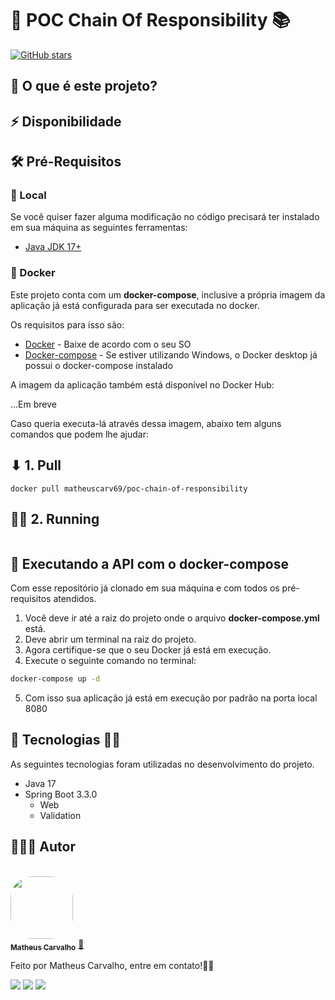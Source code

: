 # 🚀 POC Chain Of Responsibility 📚


[![GitHub stars](https://img.shields.io/github/stars/matheuscarv69/poc-chain-of-responsibility?color=7159)](https://github.com/matheuscarv69/poc-chain-of-responsibility/stargazers)

## 🤔 O que é este projeto?


## ⚡ Disponibilidade


## 🛠 Pré-Requisitos

### 📍 Local

Se você quiser fazer alguma modificação no código precisará ter instalado em sua máquina as seguintes ferramentas:

- [Java JDK 17+](https://www.oracle.com/br/java/technologies/javase-jdk17-downloads.html)

### 🐳 Docker

Este projeto conta com um **docker-compose**, inclusive a própria imagem da aplicação já está configurada para ser
executada no docker.

Os requisitos para isso são:

- [Docker](https://www.docker.com/products/docker-desktop) - Baixe de acordo com o seu SO
- [Docker-compose](https://docs.docker.com/compose/install/) - Se estiver utilizando Windows, o Docker desktop já possui o docker-compose instalado

A imagem da aplicação também está disponível no Docker Hub:

...Em breve

Caso queria executa-lá através dessa imagem, abaixo tem alguns comandos que podem lhe ajudar:

## ⬇ 1. Pull

```shell
docker pull matheuscarv69/poc-chain-of-responsibility
```
## 🏃‍♂️ 2. Running

```shell
```

## 🎲 Executando a API com o docker-compose
Com esse repositório já clonado em sua máquina e com todos os pré-requisitos atendidos.

1. Você deve ir até a raiz do projeto onde o arquivo **docker-compose.yml** está.
2. Deve abrir um terminal na raiz do projeto.
3. Agora certifique-se que o seu Docker já está em execução.
4. Execute o seguinte comando no terminal:

```bash
docker-compose up -d
```

5. Com isso sua aplicação já está em execução por padrão na porta local 8080

[//]: # (## 📝Fazendo requisições - Insomnia)

[//]: # ()
[//]: # (Esse aplicação têm um workspace com todas as requisições disponíveis configurado no aplicativo **Insomnia**, clicando no botão abaixo você pode)

[//]: # (baixar o workspace de requests utilizados nesse projeto.)

[//]: # (<br/>)

[//]: # (<br/>)

[//]: # ()
[//]: # ([![Run in Insomnia}]&#40;https://insomnia.rest/images/run.svg&#41;]&#40;https://insomnia.rest/run/?label=api-spring-grapqhl&uri=https%3A%2F%2Fgist.githubusercontent.com%2Fmatheuscarv69%2Fdd13fc73f1e421e4317e1e600a7227ac%2Fraw%2Ff642240c237a35f1170a190f3831abc891eb4fa4%2Fapi-spring-graphql%252520-%252520requests&#41;)

## 🚀 Tecnologias 👩‍🚀

As seguintes tecnologias foram utilizadas no desenvolvimento do projeto.

- Java 17
- Spring Boot 3.3.0
    - Web
    - Validation

[//]: # (## 🚀 GraphQL 👩‍🚀)

[//]: # ()
[//]: # (O [GraphQL]&#40;https://graphql.org/learn/&#41; é uma linguagem de consulta e ambiente de execução voltada a servidores para as APIs cuja prioridade é fornecer exatamente os dados que os clientes solictam e nada mais em apenas uma única chamada.)

[//]: # ()
[//]: # (O GraphQL foi desenvolvido para tornar as APIs mais rápidas, flexíveis e intuitivas para os desenvolvedores. Atua como uma alternativa à arquitetura REST e ainda disponibiliza ambientes de desenvolvimento integrados como o GraphiQL e o Playground, em ambos é possível executar chamadas, verificar métodos, tipos e muitos mais, atua praticamente como uma documentação da API.)

## 👨🏻‍💻 Autor

<br>
<a href="https://github.com/matheuscarv69">
 <img style="border-radius: 35%;" src="https://avatars1.githubusercontent.com/u/55814214?s=460&u=ffb1e928527a55f53df6e0d323c2fd7ba92fe0c3&v=4" width="100px;" alt=""/>
 <br />
 <sub><b>Matheus Carvalho</b></sub></a> <a href="https://github.com/matheuscarv69" title="Matheus Carvalho">🚀</a>

Feito por Matheus Carvalho, entre em contato!✌🏻
 <p align="left">
    <a href="mailto:matheus9126@gmail.com" alt="Gmail" target="_blank">
      <img src="https://img.shields.io/badge/Gmail-D14836?style=for-the-badge&logo=gmail&logoColor=white&link=mailto:matheus9126@gmail.com"/></a>
    <a href="https://www.linkedin.com/in/matheus-carvalho69/" alt="Linkedin" target="_blank">
        <img src="https://img.shields.io/badge/LinkedIn-0077B5?style=for-the-badge&logo=linkedin&logoColor=white&link=https://www.linkedin.com/in/matheus-carvalho69/"/></a>  
    <a href="https://www.instagram.com/_mmcarvalho/" alt="Instagram" target="_blank">
      <img src="https://img.shields.io/badge/Instagram-E4405F?style=for-the-badge&logo=instagram&logoColor=white&link=https://www.instagram.com/_mmcarvalho/"/></a>  
  </p>

